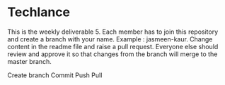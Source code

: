 # Techlance

This is the weekly deliverable 5. Each member has to join this repository and create a branch with your name. Example : jasmeen-kaur. Change content in the readme file and raise a pull request. Everyone else should review and approve it so that changes from the branch will merge to the master branch.

Create branch
Commit
Push
Pull